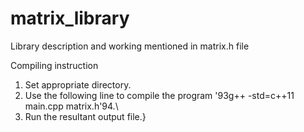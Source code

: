 # matrix_library

Library description and working mentioned in matrix.h file 

Compiling instruction

1. Set appropriate directory.
2. Use the following line to compile the program \'93g++ -std=c++11 main.cpp matrix.h\'94.\
3. Run the resultant output file.}

